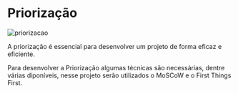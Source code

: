 # Priorização

![priorizacao](priorizacao/Prioridade.png) 

A priorização é essencial para desenvolver um projeto de forma eficaz e eficiente.

Para desenvolver a Priorização algumas técnicas são necessárias, dentre várias diponíveis, nesse projeto serão utilizados o MoSCoW e o First Things First.